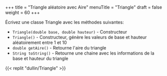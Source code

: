 +++
title = "Triangle aléatoire avec Aire"
menuTitle = "Triangle"
draft = false
weight = 60
+++

Écrivez une classe Triangle avec les méthodes suivantes:

* `Triangle(double base, double hauteur)` - Constructeur
* `Triangle()` - Constructeur, génère les valeurs de base et hauteur aléatoirement entre 1 et 10
* `double getAire()` - Retourne l'aire du triangle
* `String toString()` - Retourne une chaine avec les informations de la base et hauteur du triangle

{{< replit "dullin/Triangle" >}}